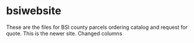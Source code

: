 # bsiwebsite
These are the files for BSI county parcels ordering catalog and request for quote.
This is the newer site.  Changed columns
